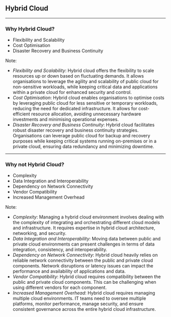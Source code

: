 <!--
.slide: data-background-image="https://cdn.pixabay.com/photo/2015/11/26/07/47/hands-1063442_960_720.jpg" data-background-opacity="0.15"
-->

## Hybrid Cloud

---

### Why Hybrid Cloud?

- Flexibility and Scalability
- Cost Optimisation
- Disaster Recovery and Business Continuity

Note:
- *Flexibility and Scalability*: Hybrid cloud offers the flexibility to scale resources up or down based on fluctuating demands. It allows organisations to leverage the agility and scalability of public cloud for non-sensitive workloads, while keeping critical data and applications within a private cloud for enhanced security and control.
- *Cost Optimisation*:  Hybrid cloud enables organisations to optimise costs by leveraging public cloud for less sensitive or temporary workloads, reducing the need for dedicated infrastructure. It allows for cost-efficient resource allocation, avoiding unnecessary hardware investments and minimising operational expenses.
- *Disaster Recovery and Business Continuity*: Hybrid cloud facilitates robust disaster recovery and business continuity strategies. Organisations can leverage public cloud for backup and recovery purposes while keeping critical systems running on-premises or in a private cloud, ensuring data redundancy and minimizing downtime.

---

### Why not Hybrid Cloud?

- Complexity
- Data Integration and Interoperability
- Dependency on Network Connectivity
- Vendor Compatibility
- Increased Management Overhead

Note:
- *Complexity*: Managing a hybrid cloud environment involves dealing with the complexity of integrating and orchestrating different cloud models and infrastructure. It requires expertise in hybrid cloud architecture, networking, and security.
- *Data Integration and Interoperability*: Moving data between public and private cloud environments can present challenges in terms of data integration, consistency, and interoperability.
- *Dependency on Network Connectivity*: Hybrid cloud heavily relies on reliable network connectivity between the public and private cloud components. Network disruptions or latency issues can impact the performance and availability of applications and data.
- *Vendor Compatibility*: Hybrid cloud requires compatibility between the public and private cloud components. This can be challenging when using different vendors for each component.
- *Increased Management Overhead*: Hybrid cloud requires managing multiple cloud environments. IT teams need to oversee multiple platforms, monitor performance, manage security, and ensure consistent governance across the entire hybrid cloud infrastructure.
